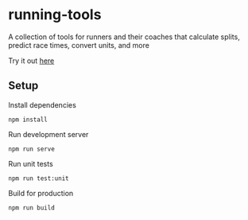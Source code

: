 # running-tools
A collection of tools for runners and their coaches that calculate splits,
predict race times, convert units, and more

Try it out [here](https://ashermorgan.github.io/running-tools/)



## Setup
Install dependencies
```
npm install
```

Run development server
```
npm run serve
```

Run unit tests
```
npm run test:unit
```

Build for production
```
npm run build
```
